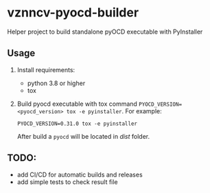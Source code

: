 # vznncv-pyocd-builder

Helper project to build standalone pyOCD executable with PyInstaller

## Usage

1. Install requirements:

   - python 3.8 or higher
   - tox

2. Build pyocd executable with tox command `PYOCD_VERSION=<pyocd_version> tox -e pyinstaller`. For example:
   
   ```
   PYOCD_VERSION=0.31.0 tox -e pyinstaller
   ```

   After build a `pyocd` will be located in *dist* folder.

## TODO:

- add CI/CD for automatic builds and releases
- add simple tests to check result file
